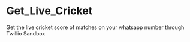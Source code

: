 # Get_Live_Cricket
Get the live cricket score of matches on your whatsapp number through Twillio Sandbox
